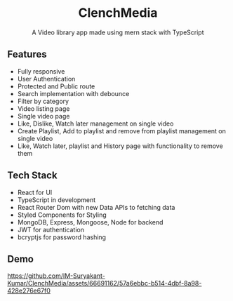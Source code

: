 <div align="center">

# ClenchMedia

A Video library app made using mern stack with TypeScript

</div>

## Features

-   Fully responsive
-   User Authentication
-   Protected and Public route
-   Search implementation with debounce
-   Filter by category
-   Video listing page
-   Single video page
-   Like, Dislike, Watch later management on single video
-   Create Playlist, Add to playlist and remove from playlist management on single video
-   Like, Watch later, playlist and History page with functionality to remove them

## Tech Stack

-   React for UI
-   TypeScript in development
-   React Router Dom with new Data APIs to fetching data
-   Styled Components for Styling
-   MongoDB, Express, Mongoose, Node for backend
-   JWT for authentication
-   bcryptjs for password hashing


## Demo

https://github.com/IM-Suryakant-Kumar/ClenchMedia/assets/66691162/57a6ebbc-b514-4dbf-8a98-428e276e67f0